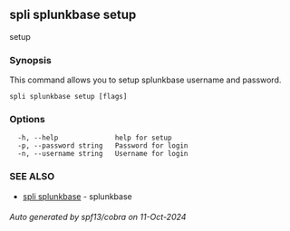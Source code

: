 ## spli splunkbase setup

setup

### Synopsis

This command allows you to setup splunkbase  username and password.

```
spli splunkbase setup [flags]
```

### Options

```
  -h, --help              help for setup
  -p, --password string   Password for login
  -n, --username string   Username for login
```

### SEE ALSO

* [spli splunkbase](spli_splunkbase.md)	 - splunkbase

###### Auto generated by spf13/cobra on 11-Oct-2024
